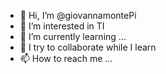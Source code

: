 - 👋 Hi, I’m @giovannamontePi
- 👀 I’m interested in TI
- 🌱 I’m currently learning ...
- 💞️ I try to collaborate while I learn
- 📫 How to reach me ...

<!---
giovannamontePi/giovannamontePi is a ✨ special ✨ repository because its `README.md` (this file) appears on your GitHub profile.
You can click the Preview link to take a look at your changes.
--->
